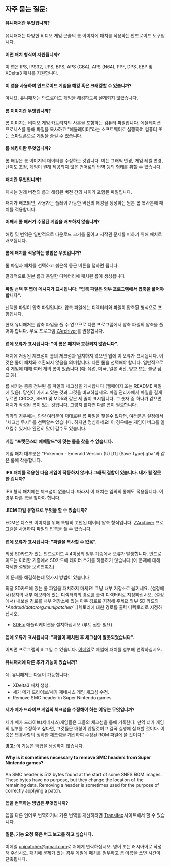 ## 자주 묻는 질문:

#### 유니패처란 무엇입니까?

유니패처는 다양한 비디오 게임 콘솔의 롬 이미지에 패치를 적용하는 안드로이드 도구입니다.

#### 어떤 패치 형식이 지원됩니까?

이 앱은 IPS, IPS32, UPS, BPS, APS (GBA), APS (N64), PPF, DPS, EBP 및 XDelta3 패치를 지원합니다.

#### 이 앱을 사용하여 안드로이드 게임을 해킹 혹은 크래킹할 수 있습니까?

아니요. 유니패처는 안드로이드 게임을 해킹하도록 설계되지 않았습니다.

#### 롬 이미지란 무엇입니까?

롬 이미지는 비디오 게임 카트리지의 사본을 포함하는 컴퓨터 파일입니다. 에뮬레이션 프로세스를 통해 파일을 복사하고 "에뮬레이터"라는 소프트웨어로 실행하여 컴퓨터 또는 스마트폰으로 게임을 즐길 수 있습니다.

#### 롬 해킹이란 무엇입니까?

롬 해킹은 롬 이미지의 데이터를 수정하는 것입니다. 이는 그래픽 변경, 게임 레벨 변경, 난이도 조정, 게임이 원래 제공되지 않은 언어로의 번역 등의 형태를 취할 수 있습니다.

#### 패치란 무엇입니까?

패치는 원래 버전의 롬과 해킹된 버전 간의 차이가 포함된 파일입니다.

패치가 배포되면, 사용자는 플레이 가능한 버전의 해킹을 생성하는 원본 롬 복사본에 패치를 적용합니다.

#### 어째서 롬 해커가 수정된 게임을 배포하지 않습니까?

해킹 및 번역은 일반적으로 다운로드 크기를 줄이고 저작권 문제를 피하기 위해 패치로 배포됩니다.

#### 롬에 패치를 적용하는 방법은 무엇입니까?

롬 파일과 패치를 선택하고 붉은색 둥근 버튼을 탭하면 됩니다.

결과적으로 원본 롬과 동일한 디렉터리에 패치된 롬이 생성됩니다.

#### 파일 선택 후 앱에 메시지가 표시됩니다: "압축 파일은 외부 프로그램에서 압축을 풀어야 합니다".

선택한 파일이 압축 파일입니다. 압축 파일에는 디렉터리와 파일이 압축된 형식으로 포함됩니다.

현재 유니패처는 압축 파일을 풀 수 없으므로 다른 프로그램에서 압축 파일의 압축을 풀어야 합니다. 무료 프로그램 [ZArchiver](https://play.google.com/store/apps/details?id=ru.zdevs.zarchiver)를 권장합니다.

#### 앱에 오류가 표시됩니다: "이 롬은 패치와 호환되지 않습니다".

패치에 저장된 체크섬이 롬의 체크섬과 일치하지 않으면 앱에 이 오류가 표시됩니다. 이것은 롬이 패치와 호환되지 않음을 의미합니다. 다른 롬을 선택해야 합니다. 일반적으로 각 게임에 대해 여러 개의 롬이 있습니다 (예: 유럽, 미국, 일본 버전, 양호 또는 불량 덤프 등).

롬 해커는 종종 첨부된 롬 파일의 체크섬을 게시합니다 (웹페이지 또는 README 파일에 있음). 당신이 가지고 있는 것과 그것을 비교하십시오. 파일 관리자에서 파일을 길게 누르면 CRC32, SHA1 및 MD5와 같은 세 줄이 표시됩니다. 그 숫자 중 하나가 같으면 패치가 작성된 롬이 있는 것입니다. 그렇지 않다면 다른 롬이 필요합니다.

최악의 경우에는, 만약 여러분이 재대로된 롬 파일을 찿을수 없다면, 여러분은 설정에서 "체크섬 무시" 를 선택할수 있습니다. 하지만 명심하세요! 이 경우에는 게임이 버그를 일으킬수 있거나 완전히 맛이 갈수도 있습니다.

#### 게임 "포켓몬스터 에메랄드"에 맞는 롬을 찾을 수 없습니다.

게임 패치 대부분은 "Pokemon - Emerald Version (U) \[f1\] (Save Type).gba"와 같은 롬에 작동합니다.

#### IPS 패치를 적용한 다음 게임이 작동하지 않거나 그래픽 결함이 있습니다. 내가 뭘 잘못한 겁니까?

IPS 형식 패치에는 체크섬이 없습니다. 따라서 이 패치는 임의의 롬에도 적용됩니다. 이 경우 다른 롬을 찾아야 합니다.

#### .ECM 파일 유형으로 무엇을 할 수 있습니까?

ECM은 디스크 이미지를 위해 특별히 고안된 데이터 압축 형식입니다. [ZArchiver](https://play.google.com/store/apps/details?id=ru.zdevs.zarchiver) 프로그램을 사용하여 파일의 압축을 풀 수 있습니다.

#### 앱에 오류가 표시됩니다: "파일을 복사할 수 없음".

외장 SD카드가 있는 안드로이드 4.4이상의 일부 기종에서 오류가 발생합니다. 안드로이드는 이러한 기종에서 SD카드에 데이터 쓰기를 허용하기 않습니다.(이 문제에 대해 자세한 설명을 보려면[여기](http://www.androidpolice.com/2014/02/17/external-blues-google-has-brought-big-changes-to-sd-cards-in-kitkat-and-even-samsung-may-be-implementing-them/))

이 문제를 해결하는데 몇가지 방법이 있습니다

외장 SD카드에 있는 롬 파일을 패치하지 마세요! 그냥 내부 저장소로 옮기세요.
(설정에서)장치의 내부 메모리에 있는 디렉터리의 경로를 출력 디렉터리로 지정하십시오.
(설정에서) 내보낼 경로를 내부 저장소에 있는 아무 경로로 지정해 주세요.외부 SD 카드의 **Android/data/org.munipatcher/* 디렉토리에 대한 경로를 출력 디렉토리로 지정하십시오.
- [SDFix](https://play.google.com/store/apps/details?id=nextapp.sdfix) 애플리케이션을 설치하십시오 (루트 권한 필요).

#### 앱에 오류가 표시됩니다: "파일이 패치된 후 체크섬이 잘못되었습니다".

어쩌면 프로그램의 버그일 수 있습니다. [이메일](mailto:unipatcher@gmail.com)로 메일에 패치를 첨부해 연락하십시오.

#### 유니패처에 다른 추가 기능이 있습니까?

예. 유니패처는 다음이 가능합니다:

- XDelta3 패치 생성.
- 세가 메가 드라이브/세가 제네시스 게임 체크섬 수정.
- Remove SMC header in Super Nintendo games.

#### 세가 메가 드라이브 게임의 체크섬을 수정해야 하는 이유는 무엇입니까?

세가 메가 드라이브(제네시스)게임들은 그들의 체크섬을 롬에 기록한다. 만역 너가 게임의 일부를 수정하고 싶다면, 그것들은 매칭이 않될것이고 결국 실행에 실패할 것이다. 이것은 변경사항의 정확한 체크섬을 계산하여 수정된 ROM 파일에 쓸 것이다."

**경고:** 이 기능은 백업을 생성하지 않습니다.

#### Why is it sometimes necessary to remove SMC headers from Super Nintendo games?

An SMC header is 512 bytes found at the start of some SNES ROM images. These bytes have no purpose, but they change the location of the remaining data. Removing a header is sometimes used for the purpose of correctly applying a patch.

#### 앱을 번역하는 방법은 무엇입니까?

앱을 다른 언어로 번역하거나 기존 번역을 개선하려면 [Transifex](https://www.transifex.com/unipatcher/unipatcher/dashboard/) 사이트에서 할 수 있습니다.

#### 질문, 기능 요청 혹은 버그 보고를 하고 싶습니다.

이메일 <unipatcher@gmail.com>로 저에게 연락하십시오. 영어 또는 러시아어로 작성해 주십시오. 패치에 문제가 있는 경우 메일에 패치를 첨부하고 롬 이름을 쓰면 시간이 단축됩니다.
